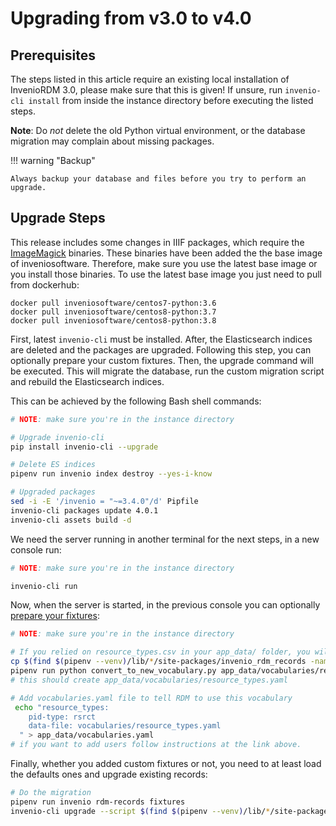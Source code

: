 # Upgrading from v3.0 to v4.0


## Prerequisites

The steps listed in this article require an existing local installation of InvenioRDM 3.0, please make sure that this is given!
If unsure, run `invenio-cli install` from inside the instance directory before executing the listed steps.

**Note**: Do *not* delete the old Python virtual environment, or the database migration may complain about missing packages.

!!! warning "Backup"

    Always backup your database and files before you try to perform an upgrade.


## Upgrade Steps

This release includes some changes in IIIF packages, which require the [ImageMagick](https://imagemagick.org/script/download.php) binaries. These binaries have been added the the base image of inveniosoftware. Therefore, make sure you use the latest base image or you install those binaries. To use the latest base image you just need to pull from dockerhub:

```
docker pull inveniosoftware/centos7-python:3.6
docker pull inveniosoftware/centos8-python:3.7
docker pull inveniosoftware/centos8-python:3.8
```

First, latest `invenio-cli` must be installed. After, the Elasticsearch indices are deleted and the packages are upgraded. Following this step, you can optionally prepare your custom fixtures. Then, the upgrade command will be executed. This will migrate the database, run the custom migration script and rebuild the Elasticsearch indices.

This can be achieved by the following Bash shell commands:

~~~bash
# NOTE: make sure you're in the instance directory

# Upgrade invenio-cli
pip install invenio-cli --upgrade

# Delete ES indices
pipenv run invenio index destroy --yes-i-know

# Upgraded packages
sed -i -E '/invenio = "~=3.4.0"/d' Pipfile
invenio-cli packages update 4.0.1
invenio-cli assets build -d
~~~

We need the server running in another terminal for the next steps, in a new console run:

~~~bash
# NOTE: make sure you're in the instance directory

invenio-cli run
~~~

Now, when the server is started, in the previous console you can optionally [prepare your fixtures](../../operate/customize/vocabularies/index.md):

~~~bash
# NOTE: make sure you're in the instance directory

# If you relied on resource_types.csv in your app_data/ folder, you will want to convert them first
cp $(find $(pipenv --venv)/lib/*/site-packages/invenio_rdm_records -name convert_to_new_vocabulary.py) .
pipenv run python convert_to_new_vocabulary.py app_data/vocabularies/resource_types.csv --to app_data/vocabularies/
# this should create app_data/vocabularies/resource_types.yaml

# Add vocabularies.yaml file to tell RDM to use this vocabulary
 echo "resource_types:
    pid-type: rsrct
    data-file: vocabularies/resource_types.yaml
  " > app_data/vocabularies.yaml
# if you want to add users follow instructions at the link above.
~~~

Finally, whether you added custom fixtures or not, you need to at least load the defaults ones and upgrade existing records:
~~~bash
# Do the migration
pipenv run invenio rdm-records fixtures
invenio-cli upgrade --script $(find $(pipenv --venv)/lib/*/site-packages/invenio_app_rdm -name migrate_3_0_to_4_0.py)
~~~
